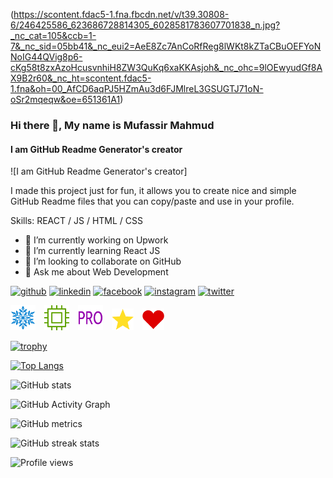(https://scontent.fdac5-1.fna.fbcdn.net/v/t39.30808-6/246425586_623686728814305_6028581783607701838_n.jpg?_nc_cat=105&ccb=1-7&_nc_sid=05bb41&_nc_eui2=AeE8Zc7AnCoRfReg8lWKt8kZTaCBuOEFYoNNoIG44QVig8p6-cKg58t8zxAzoHcusvnhiH8ZW3QuKq6xaKKAsjoh&_nc_ohc=9lOEwyudGf8AX9B2r60&_nc_ht=scontent.fdac5-1.fna&oh=00_AfCD6aqPJ5HZmAu3d6FJMlreL3GSUGTJ71oN-oSr2mqeqw&oe=651361A1)
### Hi there 👋, My name is Mufassir Mahmud
#### I am GitHub Readme Generator's creator
![I am GitHub Readme Generator's creator]

I made this project just for fun, it allows you to create nice and simple GitHub Readme files that you can copy/paste and use in your profile.

Skills:  REACT / JS / HTML / CSS

- 🔭 I’m currently working on Upwork 
- 🌱 I’m currently learning React JS 
- 👯 I’m looking to collaborate on GitHub 
- 💬 Ask me about Web Development 


[<img src='https://cdn.jsdelivr.net/npm/simple-icons@3.0.1/icons/github.svg' alt='github' height='40'>](https://github.com/https://github.com/mufassir-mahmud)  [<img src='https://cdn.jsdelivr.net/npm/simple-icons@3.0.1/icons/linkedin.svg' alt='linkedin' height='40'>](https://www.linkedin.com/in/https://www.linkedin.com/in/mufassir-mahmud-238513210//)  [<img src='https://cdn.jsdelivr.net/npm/simple-icons@3.0.1/icons/facebook.svg' alt='facebook' height='40'>](https://www.facebook.com/https://www.facebook.com/mufassir.mahmud.3)  [<img src='https://cdn.jsdelivr.net/npm/simple-icons@3.0.1/icons/instagram.svg' alt='instagram' height='40'>](https://www.instagram.com/https://www.instagram.com/mufassir__mahmud//)  [<img src='https://cdn.jsdelivr.net/npm/simple-icons@3.0.1/icons/twitter.svg' alt='twitter' height='40'>](https://twitter.com/https://twitter.com/i/flow/login?redirect_after_login=%2Fmahmudmufassir)  

<a href='https://archiveprogram.github.com/'><img src='https://raw.githubusercontent.com/acervenky/animated-github-badges/master/assets/acbadge.gif' width='40' height='40'></a> <a href='https://docs.github.com/en/developers'><img src='https://raw.githubusercontent.com/acervenky/animated-github-badges/master/assets/devbadge.gif' width='40' height='40'></a> <a href='https://github.com/pricing'><img src='https://raw.githubusercontent.com/acervenky/animated-github-badges/master/assets/pro.gif' width='40' height='40'></a> <a href='https://stars.github.com/'><img src='https://raw.githubusercontent.com/acervenky/animated-github-badges/master/assets/starbadge.gif' width='35' height='35'></a> <a href='https://docs.github.com/en/github/supporting-the-open-source-community-with-github-sponsors'><img src='https://raw.githubusercontent.com/acervenky/animated-github-badges/master/assets/sponsorbadge.gif' width='35' height='35'></a> 

[![trophy](https://github-profile-trophy.vercel.app/?username=https://github.com/mufassir-mahmud)](https://github.com/ryo-ma/github-profile-trophy)

[![Top Langs](https://github-readme-stats.vercel.app/api/top-langs/?username=https://github.com/mufassir-mahmud)](https://github.com/anuraghazra/github-readme-stats)

![GitHub stats](https://github-readme-stats.vercel.app/api?username=https://github.com/mufassir-mahmud&show_icons=true&count_private=true)  

![GitHub Activity Graph](https://activity-graph.herokuapp.com/graph?username=https://github.com/mufassir-mahmud)  

![GitHub metrics](https://metrics.lecoq.io/https://github.com/mufassir-mahmud)  

![GitHub streak stats](https://streak-stats.demolab.com/?user=https://github.com/mufassir-mahmud)  

![Profile views](https://gpvc.arturio.dev/https://github.com/mufassir-mahmud)  
